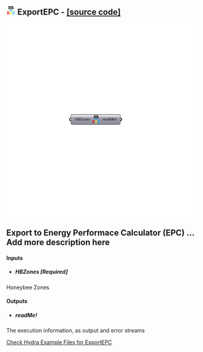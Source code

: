 ## ![](../../images/icons/ExportEPC.png) ExportEPC - [[source code]](https://github.com/mostaphaRoudsari/honeybee/tree/master/src/Honeybee_ExportEPC.py)

![](../../images/components/ExportEPC.png)

Export to Energy Performace Calculator (EPC)
 ... Add more description here
 -
 

#### Inputs
* ##### HBZones [Required]
Honeybee Zones

#### Outputs
* ##### readMe!
The execution information, as output and error streams


[Check Hydra Example Files for ExportEPC](https://hydrashare.github.io/hydra/index.html?keywords=Honeybee_ExportEPC)